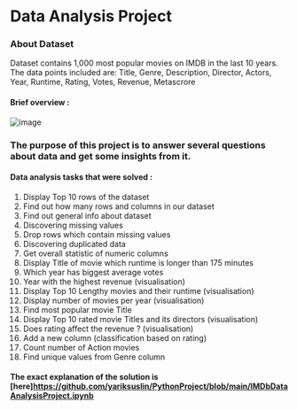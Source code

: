 # Data Analysis Project



### About Dataset
Dataset contains 1,000 most popular movies on IMDB in the last 10 years. The data points included are: Title, Genre, Description, Director, Actors, Year, Runtime, Rating, Votes, Revenue, Metascrore

#### Brief overview :
![image](https://user-images.githubusercontent.com/56845008/212924510-85f69615-173c-4ce3-9e2e-c98d1226f49e.png)


### The purpose of this project is to answer several questions about data and get some insights from it.
#### Data analysis tasks that were solved : 
1. Display Top 10 rows of the dataset
2. Find out how many rows and columns in our dataset
3. Find out general info about dataset
4. Discovering missing values
5. Drop rows which contain missing values
6. Discovering duplicated data
7. Get overall statistic of numeric columns
8. Display Title of movie which runtime is longer than 175 minutes
9. Which year has biggest average votes
10. Year with the highest revenue (visualisation)
11. Display Top 10 Lengthy movies and their runtime (visualisation)
12. Display number of movies per year (visualisation)
13. Find most popular movie Title
14. Display Top 10 rated movie Titles and its directors (visualisation)
15. Does rating affect the revenue ? (visualisation)
16. Add a new column (classification based on rating)
17. Count number of Action movies
18. Find unique values from Genre column

#### The exact explanation of the solution is [here]https://github.com/yariksuslin/PythonProject/blob/main/IMDbDataAnalysisProject.ipynb
